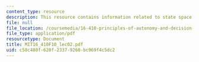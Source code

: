 ```yaml
---
content_type: resource
description: This resource contains information related to state space search.
file: null
file_location: /coursemedia/16-410-principles-of-autonomy-and-decision-making-fall-2010/c58c480f620f23379260bc969f4c5dc2_MIT16_410F10_lec02.pdf
file_type: application/pdf
resourcetype: Document
title: MIT16_410F10_lec02.pdf
uid: c58c480f-620f-2337-9260-bc969f4c5dc2
---
```

